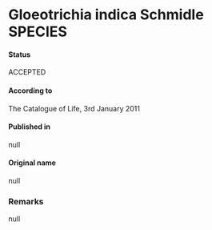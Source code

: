 # Gloeotrichia indica Schmidle SPECIES

#### Status
ACCEPTED

#### According to
The Catalogue of Life, 3rd January 2011

#### Published in
null

#### Original name
null

### Remarks
null